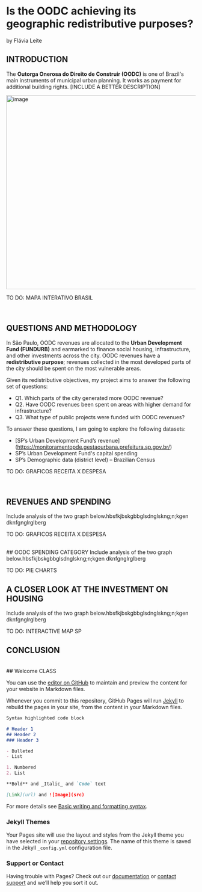 # Is the OODC achieving its geographic redistributive purposes?
by Flávia Leite

## INTRODUCTION
The **Outorga Onerosa do Direito de Construir (OODC)** is one of Brazil's main instruments of  municipal urban planning.  It works as payment for additional building rights. [INCLUDE A BETTER DESCRIPTION]

<img width="516" alt="image" src="https://user-images.githubusercontent.com/97998623/166829046-9132010d-3f93-41c9-af93-8c235a252d77.png">


TO DO: MAPA INTERATIVO BRASIL

<br>


## QUESTIONS AND METHODOLOGY
In São Paulo, OODC revenues are allocated to the **Urban Development Fund (FUNDURB)** and earmarked to finance social housing, infrastructure, and other investments across the city. 
OODC revenues have a **redistributive purpose**; revenues collected in the most developed parts of the city should be spent on the most vulnerable areas. 

Given its redistributive objectives, my project aims to answer the following set of questions: 
- Q1. Which parts of the city generated more OODC revenue?
- Q2. Have OODC revenues been spent on areas with higher demand for infrastructure?
- Q3. What type of public projects were funded with OODC revenues? 

To answer these questions, I am going to explore the following datasets:
- [SP’s Urban Development Fund’s revenue] (https://monitoramentopde.gestaourbana.prefeitura.sp.gov.br/) 
- SP’s Urban Development Fund's capital spending
- SP’s Demographic data (district level) – Brazilian Census


TO DO: GRAFICOS RECEITA X DESPESA

<br>


## REVENUES AND SPENDING
Include analysis of the two graph below.hbsfkjbskgbbglsdnglskng;n;kgen
dknfgnglrglberg

TO DO: GRAFICOS RECEITA X DESPESA


<br>
## OODC SPENDING CATEGORY
Include analysis of the two graph below.hbsfkjbskgbbglsdnglskng;n;kgen
dknfgnglrglberg

TO DO: PIE CHARTS


## A CLOSER LOOK AT THE INVESTMENT ON HOUSING
Include analysis of the two graph below.hbsfkjbskgbbglsdnglskng;n;kgen
dknfgnglrglberg

TO DO: INTERACTIVE MAP SP


## CONCLUSION




<br>
## Welcome CLASS

You can use the [editor on GitHub](https://github.com/flavia-leite/OODC_Sao_Paulo/edit/gh-pages/index.md) to maintain and preview the content for your website in Markdown files.

Whenever you commit to this repository, GitHub Pages will run [Jekyll](https://jekyllrb.com/) to rebuild the pages in your site, from the content in your Markdown files.

```markdown
Syntax highlighted code block

# Header 1
## Header 2
### Header 3

- Bulleted
- List

1. Numbered
2. List

**Bold** and _Italic_ and `Code` text

[Link](url) and ![Image](src)
```

For more details see [Basic writing and formatting syntax](https://docs.github.com/en/github/writing-on-github/getting-started-with-writing-and-formatting-on-github/basic-writing-and-formatting-syntax).

### Jekyll Themes

Your Pages site will use the layout and styles from the Jekyll theme you have selected in your [repository settings](https://github.com/flavia-leite/OODC_Sao_Paulo/settings/pages). The name of this theme is saved in the Jekyll `_config.yml` configuration file.

### Support or Contact

Having trouble with Pages? Check out our [documentation](https://docs.github.com/categories/github-pages-basics/) or [contact support](https://support.github.com/contact) and we’ll help you sort it out.
